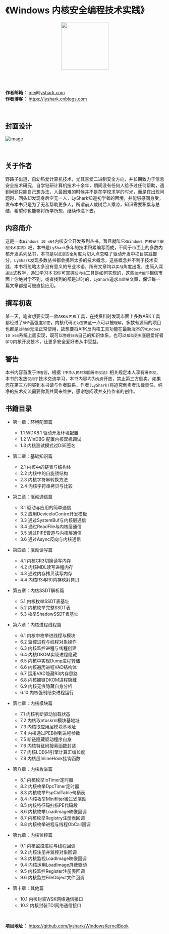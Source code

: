 # 《Windows 内核安全编程技术实践》

<div align=center>
<img width="150" src="https://user-images.githubusercontent.com/52789403/201465673-01dd7d47-7092-4523-b828-8af16030b979.png" />
</div>

<br><br>

**作者邮箱：** me@lyshark.com<br>
**作者博客：** https://lyshark.cnblogs.com<br>

<br>

## 封面设计

![image](https://user-images.githubusercontent.com/52789403/202657410-d5259dfb-8161-4579-bb3b-5c775b9deed1.png)

<br>

## 关于作者

野路子出道，自幼热爱计算机技术，尤其喜爱二进制安全方向，并长期致力于信息安全技术研究，自学钻研计算机技术十余年，期间没有任何人给予过任何帮助，遇到问题只能自己想办法，人最困难的时候并不是在学校求学的时光，而是在出现问题时，回头却发现身后空无一人，LyShark知道初学者的困境，并能够感同身受，发布本书只是为了无私帮助更多人，所谓前人栽树后人乘凉，知识需要积累与总结，希望你也能够将所学所想，继续传递下去。


## 内容简介

这是一本`Windows 10 x64`内核安全开发系列丛书，暂且就叫它`《Windows 内核安全编程技术实践》`吧，本书是`LyShark`多年的技术积累编写而成，不同于市面上的多数内核开发系列丛书，本书是以`底层安全`角度为切入点忽略了驱动开发中项目实践部分，`LyShark`发现多数丛书都会携带太多的技术概念，这些概念并不利于技术实践，本书将忽略太多没有意义的专业术语，所有文章均以`实战`角度出发，由简入深`递进`式教学，通过学习本书你可掌握`反内核`工具是如何实现的，这些`技术细节`相信市面上你绝对学不到，或者找到的都是过时的，`LyShark`追求`高质量`文章，保证每一篇文章都是可被直接应用。

## 撰写初衷

某一天，笔者想要实现一款`ARK反内核`工具，在找资料时发现市面上多数ARK工具都经过了`VMP`高强度`加密`，内核代码`尤为宝贵`这一点可以被`理解`，多数有源码的项目也都是`过时的`无法正常使用，故想要将ARK反内核工具功能在最新版本的`Windows 10 x64`系统上面实现，既可以`整理归纳`自己的知识体系，也可以`帮助更多`底层爱好者`学习`内核开发技术，让更多安全爱好者从中受益。

## 警告

本书内容首发于`博客园`，根据`《中华人民共和国著作权法》`相关规定本人享有`著作权`，本书的发放`仅用于`技术交流学习，本书内容均为`免费`开放，禁止第三方倒卖，如果您在第三方购买到本书请与作者联系，作者`(LyShark)`将追究倒卖者法律责任，纯净的技术交流需要你我共同来维护，感谢您阅读并支持作者的创作。

## 书籍目录

 - 第一章：环境配置篇
   - 1.1 WDK8.1 驱动开发环境配置
   - 1.2 WinDBG 配置内核双机调试
   - 1.3 内核测试模式过DSE签名

 - 第二章：基础知识篇
   - 2.1 内核中的链表与结构体
   - 2.2 内核中的自旋锁结构
   - 2.3 内核字符串转换方法
   - 2.4 内核字符串拷贝与比较

 - 第三章：驱动通信篇
   - 3.1 驱动与应用的简单通信
   - 3.2 应用DeviceIoContro开发模板
   - 3.3 通过SystemBuf与内核层通信
   - 3.4 通过ReadFile与内核层通信
   - 3.5 通过PIPE管道与内核层通信
   - 3.6 通过Async反向与内核通信

 - 第四章：驱动读写篇
   - 4.1 内核CR3切换读写内存
   - 4.2 内核MDL读写进程内存
   - 4.3 通过内存拷贝读写内存
   - 4.4 内核R3与R0内存映射拷贝

 - 第五章：内核SSDT解析篇
   - 5.1 内核枚举SSDT表基址
   - 5.2 内核枚举完整SSDT表
   - 5.3 枚举ShadowSSDT表基址

 - 第六章：内核进程线程篇
   - 6.1 内核中枚举进线程与模块
   - 6.2 监控进程与线程对象操作
   - 6.3 内核监控进程与线程创建
   - 6.4 内核DKOM实现进程隐藏
   - 6.5 内核中实现Dump进程转储
   - 6.6 内核遍历进程VAD结构体
   - 6.7 运用VAD隐藏R3内存思路
   - 6.8 内核摘链DKOM进程隐藏
   - 6.9 内核无痕隐藏自身分析
   - 6.10 内核强制结束进程运行

 - 第七章：内核模块篇
   - 7.1 内核判断驱动加载状态
   - 7.2 内核取ntoskrnl模块基地址
   - 7.3 内核取应用层模块基地址
   - 7.4 内核通过PEB得到进程参数
   - 7.5 断链隐藏驱动程序自身
   - 7.6 内核特征码搜索函数封装
   - 7.7 内核LDE64引擎计算汇编长度
   - 7.8 内核层InlineHook挂钩函数

 - 第八章：内核枚举篇
   - 8.1 内核枚举IoTimer定时器
   - 8.2 内核枚举DpcTimer定时器
   - 8.3 内核枚举PspCidTable句柄表
   - 8.4 内核枚举Minifilter微过滤驱动
   - 8.5 内核特征码扫描PE代码段
   - 8.6 内核枚举LoadImage映像回调
   - 8.7 内核枚举Registry注册表回调
   - 8.8 内核枚举进程与线程ObCall回调

 - 第九章：内核监控篇
   - 9.1 内核监控进程与线程回调
   - 9.2 内核注册并监控对象回调
   - 9.3 内核监视LoadImage映像回调
   - 9.4 内核运用LoadImage屏蔽驱动
   - 9.5 内核监控Register注册表回调
   - 9.6 内核监控FileObject文件回调

 - 第十章：其他篇
   - 10.1 内核封装WSK网络通信接口
   - 10.2 内核封装TDI网络通信接口

<br>

**项目地址：** https://github.com/lyshark/WindowsKernelBook
